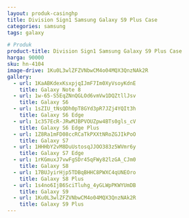 ```yaml
---
layout: produk-casinghp
title: Division Sign1 Samsung Galaxy S9 Plus Case
categories: samsung
tags: galaxy

# Produk
product-title: Division Sign1 Samsung Galaxy S9 Plus Case
harga: 90000
sku: hn-4104
image-drive: 1Ku0L3wlZFZVNbwCM4o04MQX3QnzNAk2R
gallery:
  - url: 1KaABKdexKsxpjqIJmF7Im0XyVsoyKdnE
    title: Galaxy Note 8
  - url: 1w-65-S5EqZNnQGLOd6vmVw1DQZtllJsv
    title: Galaxy S6
  - url: 1sZIU_tNsQDh0pT8GYd3pR7JZj4YQIt3h
    title: Galaxy S6 Edge
  - url: 1c357EcR-JRwMJBPVOUZpw4BTs0gls_cV
    title: Galaxy S6 Edge Plus
  - url: 1Z8Ra1mFD08ccRCaTkPXXtNRoZGJIkPoO
    title: Galaxy S7
  - url: 1HHHbY2vM8DuUstosqJJOO383z5WVmr6y
    title: Galaxy S7 Edge
  - url: 1rKGmuxJ7vwFgSDr45qFWy82lzGA_CJm0
    title: Galaxy S8
  - url: 17BUJyirHjp5TDBqBHHC8PWXC4qUNEOro
    title: Galaxy S8 Plus
  - url: 1s4no6IjB6SciTluhg_4yGLWpPKWYUmDB
    title: Galaxy S9
  - url: 1Ku0L3wlZFZVNbwCM4o04MQX3QnzNAk2R
    title: Galaxy S9 Plus
---
```

